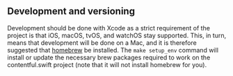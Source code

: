 

## Development and versioning
Development should be done with Xcode as a strict requirement of the project is that iOS, macOS, tvOS, and watchOS stay supported. This, in turn, means that development will be done on a Mac, and it is therefore suggested that [homebrew](https://brew.sh/) be installed. The `make setup_env` command will install or update the necessary brew packages required to work on the contentful.swift project (note that it will not install homebrew for you).

